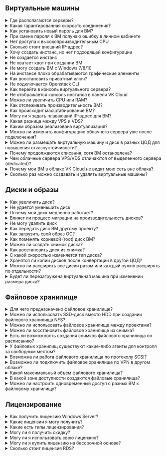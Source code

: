 ## Виртуальные машины

<details>

<summary>Где располагаются серверы?</summary>

Серверы расположены в [нескольких дата-центрах VK Cloud](../concepts/about#zona_dostupnosti) как на территории, так и за пределами РФ.

</details>

<details>

<summary>Какая гарантированная скорость соединения?</summary>

VK Cloud обеспечивает виртуальные машины входящим и исходящим каналом связи с интернетом с пропускной способностью 1Гбит/с, без ограничения по трафику.

</details>

<details>

<summary>Как установить новый пароль для ВМ?</summary>

Воспользуйтесь [инструкцией](../service-management/vm/vm-manage#password).

</details>

<details>

<summary>При смене пароля к ВМ получаю ошибку в личном кабинете</summary>

Пароль к виртуальной машине устанавливается через гостевой агент. При недоступности агента могут быть проблемы с установкой пароля.

В этом случае рекомендуется установить и настроить `qemu-guest-agent`, выполнив команду в терминале:

```bash
sudo sh -c "apt update; apt install -y qemu-guest-agent; systemctl enable qemu-guest-agent; systemctl start qemu-guest-agent"
```

</details>

<details>

<summary>Нет доступа к высокопроизводительным CPU</summary>

Для получения доступа к высокопроизводительным CPU обратитесь в [техническую поддержку](/ru/contacts).

</details>

<details>

<summary>Сколько стоит внешний IP-адрес?</summary>

Актуальные цены на плавающие IP-адреса и IP-адреса на портах виртуальных машин (`ext-net`) размещены в [прайс-листе](https://cloud.vk.com/pricelist).

</details>

<details>

<summary>Хочу создать инстанс, но нет подходящей конфигурации</summary>

Если при создании ВМ вы не нашли подходящей конфигурации ВМ, обратитесь в [техническую поддержку](/ru/contacts).

Не рекомендуется использовать конфигурации, в которых коэффициент соотношения CPU и RAM `1:1` или менее этого значения. Подобные конфигурации обладают узкими местами в производительности и могут использоваться для выполнения конкретных задач, например, для машинного обучения или распознавания объектов.

</details>

<details>

<summary>Не создается инстанс</summary>

Если в процессе создания ВМ возникла ошибка, обратите внимание на всплывающее окно в правом верхнем углу панели VK Cloud, в котором отображается сообщение об ошибке.

Если сообщение не появляется, при этом мастер создания сообщает об ошибке, обратитесь в [техническую поддержку](/ru/contacts).

</details>

<details>

<summary>Не хватает квот при создании ВМ</summary>

Освободите ресурсы на проекте или обратитесь в [техническую поддержку](/ru/contacts), сообщив данные проекта, учетной записи, а также объем ресурсов, необходимых для добавления в проект.

</details>

<details>

<summary>Не могу создать ВМ с Windows 7/8/10</summary>

Клиентские операционные системы семейства Windows, такие как Windows 7/8/10, невозможно использовать в облаке VK Cloud. Это ограничение установлено для всех проектов и не может быть снято.

</details>

<details>

<summary>На инстансе плохо обрабатываются графические элементы</summary>

В системе виртуализации для обработки графики используются ресурсы CPU, которые не предназначены для обработки графических элементов, требующих наличие видеодрайвера, поэтому качество может отличаться от аналогичных локальных устройств.

</details>

<details>

<summary>Как восстановить приватный ключ?</summary>

Если утрачен приватный ключ, который использовался для доступа к ВМ по протоколу SSH, создайте новую ключевую пару и добавьте публичный ключ на ВМ вручную. Подробнее — в статье [Управление ВМ](../service-management/vm/vm-manage#vosstanovlenie_dostupa_k_vm_po_klyuchu).

</details>

<details>

<summary>Не подключается Openstack CLI</summary>

Подключиться к Openstack CLI можно при помощи файла конфигурации. Информация об установке, настройке и параметрах подключения приведена в [разделе утилит управления (CLI)](/ru/tools-for-using-services/cli/openstack-cli).

</details>

<details>

<summary>Как перейти в консоль виртуального сервера?</summary>

VNC-консоль доступна на странице виртуальной машины в разделе **Облачные вычисления → Виртуальные машины**. Подробнее — в статье [Диагностика ВМ](../service-management/vm/vm-console#vnc_konsol).

</details>

<details>

<summary>Не отображается консоль инстанса в панели VK Cloud</summary>

Убедитесь, что используете последнюю версию браузера. Очистите кеш при необходимости.

<info>

В консоли не доступны привычные комбинации клавиш, передача звука и буфера обмена.

</info>

</details>

<details>

<summary>Можно ли увеличить CPU или RAM?</summary>

Да. Если машина уже создана, [измените ее тип](../service-management/vm/vm-manage#pereimenovanie_i_izmenenie_tipa_vm).

</details>

<details>

<summary>Как отслеживать производительность ВМ?</summary>

На вкладке **Мониторинг** на странице созданной ВМ.

</details>

<details>

<summary>Как происходит масштабирование ВМ?</summary>

Масштабирование виртуальной машины VK Cloud проходит через этапы:

1. ВМ останавливается.
1. К виртуальной машине добавляются CPU, RAM или HDD.
1. ВМ перезапускается.

Итерация биллинга происходит раз в час — в течение этого времени изменится расчет стоимости ресурсов.

</details>

<details>

<summary>Могу ли я задать плавающий IP-адрес для ВМ?</summary>

Вы можете [назначить существующий](/ru/networks/vnet/service-management/floating-ip#privyazka_plavayushchego_ip_adresa) плавающий IP-адрес для ВМ или [добавить новый](/ru/networks/vnet/service-management/floating-ip#dobavlenie_plavayushchego_ip_adresa_v_proekt) адрес вручную.

<warn>

Назначение нового плавающего IP-адреса происходит случайным образом.

</warn>

</details>

<details>

<summary>Какая разница между VPS и VDS?</summary>

Видимой разницы нет.

Провайдеры предлагают одну услугу в комплексе — аренду виртуального сервера VPS/VDS. Выбирайте, сколько и каких ресурсов нужно для работы веб-сервисов: количество процессоров, размеры хранилища, тип накопителей, операционные системы и другие параметры. Провайдер проконтролирует, чтобы вы получили их в полном объеме по запросу.

</details>

<details>

<summary>Каким образом реализована виртуализация?</summary>

Провайдер разворачивает на физических серверах среду виртуализации, в которой находится множество ВМ клиентов. ВМ изолированы друг от друга, клиенты получают к ним доступ удаленно, через зашифрованные соединения. VK Cloud реализует виртуализацию на базе KVM + OpenStack с собственными доработками.

</details>

<details>

<summary>Можно ли изменять конфигурацию облачного сервера уже после подключения?</summary>

Да, можно. Этот процесс сопровождается перезагрузкой виртуальной машины.

</details>

<details>

<summary>Можно ли размещать виртуальную машину и диск в разных ЦОД для повышения отказоустойчивости?</summary>

Крайне не рекомендуется размещать виртуальную машину и диски к ней в разных ЦОД, поскольку это может сказаться на стабильности и работоспособности ВМ в целом. При создании ВМ размещайте диск и ВМ в одной зоне доступности.

</details>

<details>

<summary>Почему продолжаются списания, хотя ВМ остановлена?</summary>

Если работа ВМ остановлена, то списания продолжаются за следующие услуги:

- использование лицензий (Windows и RDS, если активированы);
- аренду дискового пространства;
- хранение имеющихся резервных копий.

</details>

<details>

<summary>Чем облачные сервера VPS/VDS отличаются от выделенного сервера (dedicated)?</summary>

С точки зрения пользователя серверы в облаке ничем не отличаются от выделенного физического: вы также получаете root-права, доступ к сетевым настройкам, можете выполнять любые действия над файлами, устанавливать и настраивать любое нужное программное обеспечение.

Чтобы получить полный контроль над стоимостью услуги, лучше арендовать VPS/VDS. Вы сможете создавать или уничтожать ВМ за минуты, в зависимости от текущих потребностей, увеличивать или уменьшать их мощность без остановки (без даунтайма). Выделенные сервера не имеют такой гибкости, какой обладает облачный VPS/VDS, что приводит к недоиспользованию ресурсов и риску падения приложений при пиковых нагрузках.

</details>

<details>

<summary>Почему мои ВМ в облаке VK Cloud не видят мою сеть вне облака?</summary>

Между сетями должна быть настроена сетевая связность (VPN). Подробнее о создании VPN между сетью VK Cloud и внешней сетью в статье [Организация VPN-туннеля](/ru/networks/vnet/how-to-guides/vpn-tunnel).

</details>

<details>

<summary>Сколько раз можно создавать и удалять виртуальные машины?</summary>

Операцию создания и удаления ресурсов можно производить неограниченное количество раз.

</details>

## Диски и образы

<details>

<summary>Как увеличить диск?</summary>

Увеличить диск можно при помощи панели VK Cloud в разделе **Виртуальные машины** или **Диски** раздела **Облачные вычисления**.

Полная информация доступна в статье [Управление дисками](../service-management/volumes#uvelichenie_razmera_diska_s_perezagruzkoy_vm).

</details>

<details>

<summary>Не удается уменьшить диск</summary>

В платформе VK Cloud доступно только увеличение размера диска.

</details>

<details>

<summary>Почему мой диск медленно работает?</summary>

На производительность работы диска могут влиять факторы:

- фоновые процессы операционной системы;
- механизмы работы резервного копирования;
- автоматические обновления (актуально для Windows);
- запущенное стороннее программное обеспечение.

Если перечисленные факторы отсутствуют, соберите статистику производительности диска одним из способов:

- `disk utilization` — с использованием [утилиты](https://www.cyberciti.biz/tips/linux-disk-performance-monitoring-howto.html) `iostat`;
- `load average` — c [использованием](https://www.digitalocean.com/community/tutorials/load-average-in-linux) `top`.

Сравните полученные показатели с [гарантированной производительностью диска](../concepts/volume-sla), предоставляемой платформой VK Cloud. Если наблюдаются значительные отклонения, обратитесь в [техническую поддержку](/ru/contacts).

<info>

Чтобы увеличить производительность, можно [увеличить размер](../service-management/volumes#uvelichenie_razmera_diska_s_perezagruzkoy_vm) или [изменить тип](../service-management/volumes#izmenenie_tipa_diska) диска.

</info>

</details>

<details>

<summary>Влияет ли процесс миграции на производительность дисков?</summary>

В момент миграции возможно снижение производительности только на чтение, но обычно для чтения имеется достаточный запас по производительности, и снижение незаметно.

</details>

<details>

<summary>Не могу удалить диск</summary>

Убедитесь, что диск [отключен](../service-management/volumes#otklyuchenie_diska_ot_vm) от ВМ — после этого удалите диск в разделе **Облачные вычисления** → **Диски**.

</details>

<details>

<summary>Как передать диск ВМ другому проекту?</summary>

Воспользуйтесь [инструкцией](../service-management/volumes#peremeshchenie_diskov_mezhdu_proektami).

</details>

<details>

<summary>Как загрузить свой образ ОС?</summary>

Платформа VK Cloud допускает создание виртуальных машин из ранее подготовленных и загруженных образов. Подготовка образа состоит из установки необходимого набора программных компонентов и драйверов для работы в сервисах облачных провайдеров, подробней в статьях [Миграция ВМ Hyper-V в VK Cloud](/ru/intro/migration/migrate-hyperv) и [Миграция ВМ VMware в VK Cloud](/ru/intro/migration/migrate-vmware).

</details>

<details>

<summary>Как поменять корневой (root) диск ВМ?</summary>

Замена корневого диска возможна, только если в проекте VK Cloud уже был создан другой диск. Это может быть как пустой диск, так и загрузочный, содержащий операционную систему. Инструкция приведена в статье о [замене root-диска](../service-management/volumes#zamena_osnovnogo_root_diska).

</details>

<details>

<summary>Можно ли создать снимок диска?</summary>

Создание снимка диска доступно [в личном кабинете или через OpenStack CLI](../service-management/volumes#snimki_diska). Созданный снимок будет храниться до момента удаления самого диска.

</details>

<details>

<summary>Как восстановить диск из снимка?</summary>

Воспользуйтесь [инструкцией](../service-management/volumes#snimki_diska).

</details>

<details>

<summary>С какой скоростью изменяется тип диска?</summary>

Изменение типа диска происходит со следующей скоростью:

- 70MB/s: если диск подключен к ВМ.
- 250MB/s: если диск отключен от ВМ.

Нельзя изменить тип диска, подключенного к выключенной виртуальной машине.

</details>

<details>

<summary>Хранятся ли копии дисков после конвертации в другой ЦОД?</summary>

При конвертации диска в другой ЦОД создается зеркало, в которое загружаются данные исходного диска. После конвертации такие зеркала не сохраняются.

</details>

<details>

<summary>Можно ли расширить все диски разом или каждый нужно расширять по отдельности?</summary>

Можно расширить все диски одновременно.

</details>

<details>

<summary>Будет ли перезагружена виртуальная машина при изменении размера диска?</summary>

Изменение размера диска ВМ происходит во время работы, без перезагрузки ВМ.

</details>

## Файловое хранилище

<details>

<summary>Для чего предназначено файловое хранилище?</summary>

Сетевое файловое хранилище, работающее по протоколу NFS или CIFS, предназначено для совместного использования ресурсов.

Этот сервис позволяет создать удаленную файловую систему, смонтировать файловую систему на виртуальных машинах, а затем читать и записывать данные из инстансов в файловую систему и из нее.

</details>

<details>

<summary>Можно ли использовать SSD-диск вместо HDD при создании файлового хранилища NFS?</summary>

Нет, такая возможность не предусмотрена.

</details>

<details>

<summary>Можно ли использовать файловое хранилище между проектами?</summary>

Нет, такая функциональность не предусмотрена.

</details>

<details>

<summary>Можно ли восстановить файловое хранилище из снимка?</summary>

Да, такая возможность есть. При этом хранилище будет восстановлено в отдельную ВМ, это потребует дополнительных квот.

Подробнее о создании снимков в статье [Управление файловыми хранилищами](../service-management/fs-manage#creating_a_snapshot).

</details>

<details>

<summary>Есть ли возможность создания снимков файлового хранилища по расписанию?</summary>

Нет, такой возможности не предусмотрено.

Снимок файлового хранилища можно создать вручную через [личный кабинет](https://msk.cloud.vk.com/app/) VK Cloud или с использованием API.

</details>

<details>

<summary>У файловых хранилищ существуют какие-либо агенты для контроля за свободным местом?</summary>

Нет, таких агентов не предусмотрено.

</details>

<details>

<summary>Возможна ли работа файлового хранилища по протоколу SCSI?</summary>

Работа с этим протоколом не предусмотрена.

</details>

<details>

<summary>Возможно ли подключить файловое хранилище по VPN в другом облаке?</summary>

Такой возможности нет.

</details>

<details>

<summary>Какой максимальный объем файлового хранилища?</summary>

Максимальный объем файлового хранилища — 50ТБ.

</details>

<details>

<summary>В какой зоне доступности создаются файловые хранилища?</summary>

[Зона доступности](/ru/intro/start/concepts/architecture#az) хранилища зависит от [региона](/ru/tools-for-using-services/account/concepts/regions) проекта:

- GZ1 для региона Москва;
- QAZ для региона Казахстан.

</details>

<details>

<summary>Можно ли настроить одновременный доступ с разных ВМ к файловому хранилищу?</summary>

Да, можно, подробнее в статье [Управление файловыми хранилищами](../service-management/fs-manage#podklyuchenie_faylovogo_hranilishcha).

</details>

## Лицензирование

<details>

<summary>Как получить лицензию Windows Server?</summary>

Лицензионная копия операционной системы Windows Server предустановлена в создаваемую ВМ на базе ОС Windows. Активация лицензионной копии происходит автоматически при включении ВМ, если соблюдены [требования к ВМ](../../vm-licenses/ms-lic#requirements). При возникновении ошибки активации ОС обратитесь в [техническую поддержку](/ru/contacts) с указанием ID виртуальной машины.

</details>

<details>

<summary>Какие лицензии я могу получить?</summary>

Перечень предоставляемых стандартных лицензий ограничен, вы можете посмотреть список доступных в [прайс-листе](https://cloud.vk.com/pricelist).

</details>

<details>

<summary>Какие есть типы лицензирования?</summary>

Microsoft предоставляет несколько моделей лицензирования, которые позволяют наиболее оптимально использовать свой бюджет:

- На ядро. Эта модель лицензирования предоставляет доступ неограниченному числу пользователей или устройств.
- На пользователя. Предназначена для предоставления доступа к лицензии одному пользователю на неограниченном количестве устройств.
- На устройство. В этой модели лицензия приобретается для каждого устройства, которое обращается к вашему серверу. Количество пользователей, работающих с устройством, не ограничено. Лицензии «на устройство» позволяют снизить затраты и упростить администрирование в компаниях, где несколько сотрудников могут использовать одно устройство, например при работе в несколько смен.

По правилам лицензирования Microsoft вариант «на ядро» предполагает необходимость покрыть лицензией каждое виртуальное ядро ВМ. Вне зависимости от количества ядер ВМ, лицензии подлежат каждые 2 виртуальных CPU, подробнее в статье [Microsoft](/ru/computing/vm-licenses/ms-lic).

</details>

<details>

<summary>Могу ли я получить скидку?</summary>

Скидки на лицензирование не предусмотрены.

</details>

<details>

<summary>Могу ли я использовать свою лицензию?</summary>

Да, подробнее об [использовании собственных лицензий](/ru/computing/vm-licenses/ms-lic#migrate_own_licenses).

</details>

<details>

<summary>Могу ли я купить лицензию на бессрочной основе?</summary>

VK Cloud предоставляет аренду лицензий на ежемесячной основе. Выкуп лицензии в постоянное использование, как на платформе VK Cloud, так и вне ее, невозможен.

</details>

<details>

<summary>Сколько стоит лицензия RDS?</summary>

Стоимость лицензии приведена в [прайс-листе](https://cloud.vk.com/pricelist).

</details>
